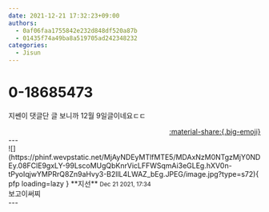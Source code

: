 ```yaml
---
date: 2021-12-21 17:32:23+09:00
authors:
  - 0af06faa1755842e232d848df520a87b
  - 01435f74a49ba8a519705ad242348232
categories:
  - Jisun
---
```


# 0-18685473

<div class="post-container" markdown="1">
<div class="content-container md-sidebar__scrollwrap" markdown="1">

지쎈이 댓글단 글 보니까 12월 9일글이네요ㄷㄷ

</div>
</div>

<div style="text-align: right;" markdown="1">
<a href="https://weverse.io/fromis9/fanpost/0-18685473" style="text-align: right;">:material-share:{.big-emoji}</a>
</div>
---

<div class="comments-container md-sidebar__scrollwrap" markdown="1">
<div class="comment" markdown="1">
<div class='id-container' markdown="1">
![](https://phinf.wevpstatic.net/MjAyNDEyMTlfMTE5/MDAxNzM0NTgzMjY0NDEy.08FClE9gxLY-99LscoMUgQbKnrVicLFFWSqmAi3eGLEg.hXV0n-tPyoIqjwYMPRrQ8Zn9aHvy3-B2llL4LWAZ_bEg.JPEG/image.jpg?type=s72){ pfp loading=lazy }
**<span class="artist">지선</span>** <small>Dec 21 2021, 17:34</small><br>
</div>
<div class='comment-body' markdown="1">
보고이써찌
</div>
</div>
</div>
---
